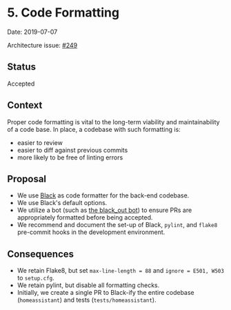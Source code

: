# 5. Code Formatting

Date: 2019-07-07

Architecture issue: [#249](https://github.com/home-assistant/architecture/issues/249)

## Status

Accepted

## Context

Proper code formatting is vital to the long-term viability and maintainability of a code
base. In place, a codebase with such formatting is:

- easier to review
- easier to diff against previous commits
- more likely to be free of linting errors

## Proposal

- We use [Black](https://github.com/python/black) as code formatter for the back-end codebase.
- We use Black's default options.
- We utilize a bot (such as [the black_out bot](https://github.com/Mariatta/black_out)) to ensure PRs are appropriately formatted before being accepted.
- We recommend and document the set-up of Black, `pylint`, and `flake8` pre-commit hooks in the development environment.

## Consequences

- We retain Flake8, but set `max-line-length = 88` and `ignore = E501, W503` to `setup.cfg`.
- We retain pylint, but disable all formatting checks.
- Initially, we create a single PR to Black-ify the entire codebase (`homeassistant`) and tests (`tests/homeassistant`).
